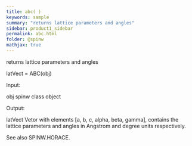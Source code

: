 ```yaml
---
title: abc( )
keywords: sample
summary: "returns lattice parameters and angles"
sidebar: product1_sidebar
permalink: abc.html
folder: @spinw
mathjax: true
---
```

  returns lattice parameters and angles
 
  latVect = ABC(obj)
 
  Input:
 
  obj       spinw class object
 
  Output:
 
  latVect   Vetor with elements [a, b, c, alpha, beta, gamma],
            contains the lattice parameters and angles in
            Angstrom and degree units respectively.
 
  See also SPINW.HORACE.
 
